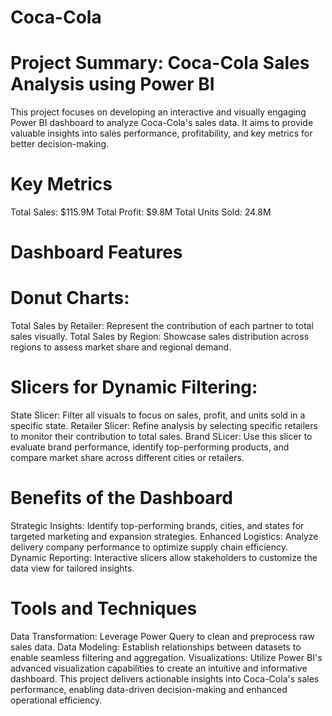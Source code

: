 # Coca-Cola
# Project Summary: Coca-Cola Sales Analysis using Power BI
This project focuses on developing an interactive and visually engaging Power BI dashboard to analyze Coca-Cola's sales data. It aims to provide valuable insights into sales performance, profitability, and key metrics for better decision-making.

# Key Metrics
Total Sales: $115.9M
Total Profit: $9.8M
Total Units Sold: 24.8M
# Dashboard Features

# Donut Charts:

Total Sales by Retailer: Represent the contribution of each  partner to total sales visually.
Total Sales by Region: Showcase sales distribution across regions to assess market share and regional demand.

# Slicers for Dynamic Filtering:

State Slicer: Filter all visuals to focus on sales, profit, and units sold in a specific state.
Retailer Slicer: Refine analysis by selecting specific retailers to monitor their contribution to total sales.
Brand SLicer: Use this slicer to evaluate brand performance, identify top-performing products, and compare market share across different cities or retailers.

# Benefits of the Dashboard
Strategic Insights: Identify top-performing brands, cities, and states for targeted marketing and expansion strategies.
Enhanced Logistics: Analyze delivery company performance to optimize supply chain efficiency.
Dynamic Reporting: Interactive slicers allow stakeholders to customize the data view for tailored insights.

# Tools and Techniques
Data Transformation: Leverage Power Query to clean and preprocess raw sales data.
Data Modeling: Establish relationships between datasets to enable seamless filtering and aggregation.
Visualizations: Utilize Power BI's advanced visualization capabilities to create an intuitive and informative dashboard.
This project delivers actionable insights into Coca-Cola's sales performance, enabling data-driven decision-making and enhanced operational efficiency.
